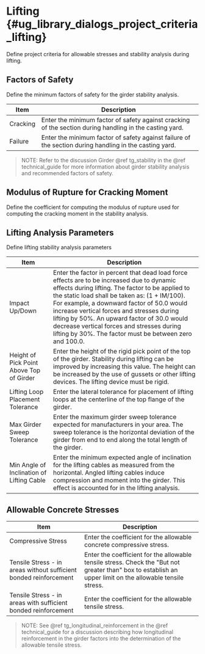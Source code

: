 Lifting {#ug_library_dialogs_project_criteria_lifting}
==============================================
Define project criteria for allowable stresses and stability analysis during lifting.

Factors of Safety
------------------
Define the minimum factors of safety for the girder stability analysis.

Item | Description
-----|------------
Cracking | Enter the minimum factor of safety against cracking of the section during handling in the casting yard.
Failure | Enter the minimum factor of safety against failure of the section during handling in the casting yard.

> NOTE: Refer to the discussion Girder @ref tg_stability in the @ref technical_guide for more information about girder stability analysis and recommended factors of safety.

Modulus of Rupture for Cracking Moment
---------------------------------------
Define the coefficient for computing the modulus of rupture used for computing the cracking moment in the stability analysis.

Lifting Analysis Parameters
-------------------
Define lifting stability analysis parameters

Item | Description
-----|---------------
Impact Up/Down | Enter the factor in percent that dead load force effects are to be increased due to dynamic effects during lifting. The factor to be applied to the static load shall be taken as: (1 + IM/100). For example, a downward factor of 50.0 would increase vertical forces and stresses during lifting by 50%. An upward factor of 30.0 would decrease vertical forces and stresses during lifting by 30%. The factor must be between zero and 100.0.
Height of Pick Point Above Top of Girder | Enter the height of the rigid pick point of the top of the girder. Stability during lifting can be improved by increasing this value. The height can be increased by the use of gussets or other lifting devices. The lifting device must be rigid.
Lifting Loop Placement Tolerance | Enter the lateral tolerance for placement of lifting loops at the centerline of the top flange of the girder.
Max Girder Sweep Tolerance | Enter the maximum girder sweep tolerance expected for manufacturers in your area. The sweep tolerance is the horizontal deviation of the girder from end to end along the total length of the girder.
Min Angle of Inclination of Lifting Cable | Enter the minimum expected angle of inclination for the lifting cables as measured from the horizontal. Angled lifting cables induce compression and moment into the girder. This effect is accounted for in the lifting analysis.

Allowable Concrete Stresses
------------------------------

Item | Description
-----|----------------
Compressive Stress | Enter the coefficient for the allowable concrete compressive stress.
Tensile Stress - in areas without sufficient bonded reinforcement | Enter the coefficient for the allowable tensile stress. Check the "But not greater than" box to establish an upper limit on the allowable tensile stress.
Tensile Stress - in areas with sufficient bonded reinforcement | Enter the coefficient for the allowable tensile stress.

> NOTE: See @ref tg_longitudinal_reinforcement in the @ref technical_guide for a discussion describing how longitudinal reinforcement in the girder factors into the determination of the allowable tensile stress.

